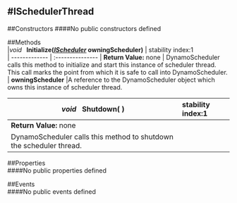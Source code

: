 #ISchedulerThread
---
##Constructors 
####No public constructors defined

##Methods  
|*void* **&nbsp;&nbsp;Initialize(*[IScheduler](http://dynamods.github.io/DynamoAPI/Dynamo_Core_Threading/IScheduler)* owningScheduler)** |  stability index:1  
| ------------- | :--------------- 
| **Return Value:** none
|  DynamoScheduler calls this method to initialize and start this instance of scheduler thread. This call marks the point from which it is safe to call into DynamoScheduler. 
| **owningScheduler**
|A reference to the DynamoScheduler object which owns this instance of scheduler thread.

|*void* **&nbsp;&nbsp;Shutdown( )** |  stability index:1  
| ------------- | :--------------- 
| **Return Value:** none
|  DynamoScheduler calls this method to shutdown the scheduler thread. 


##Properties  
####No public properties defined

##Events  
####No public events defined

